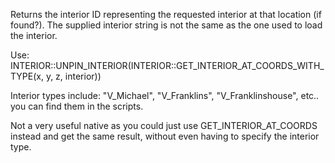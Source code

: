 Returns the interior ID representing the requested interior at that location (if found?). The supplied interior string is not the same as the one used to load the interior.

Use: INTERIOR::UNPIN_INTERIOR(INTERIOR::GET_INTERIOR_AT_COORDS_WITH_TYPE(x, y, z, interior))

Interior types include: "V_Michael", "V_Franklins", "V_Franklinshouse", etc.. you can find them in the scripts.

Not a very useful native as you could just use GET_INTERIOR_AT_COORDS instead and get the same result, without even having to specify the interior type.